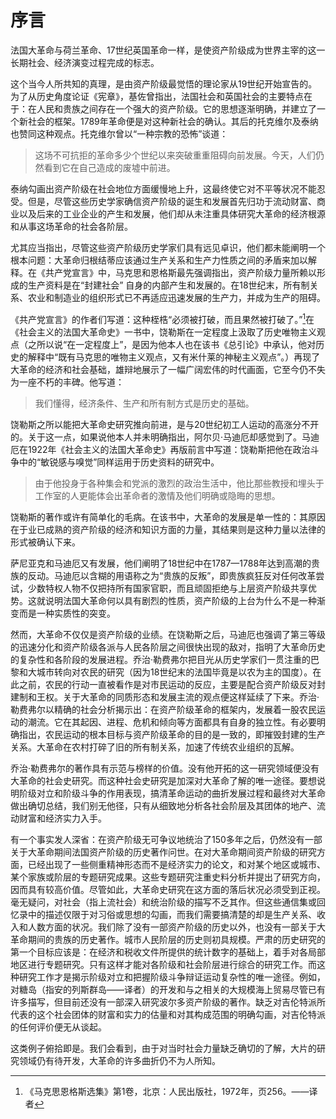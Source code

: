 # 序言

法国大革命与荷兰革命、17世纪英国革命一样，是使资产阶级成为世界主宰的这一长期社会、经济演变过程完成的标志。

这个当今人所共知的真理，是由资产阶级最觉悟的理论家从19世纪开始宣告的。为了从历史角度论证《宪章》，基佐曾指出，法国社会和英国社会的主要特点在于：在人民和贵族之间存在一个强大的资产阶级。它的思想逐渐明确，并建立了一个新社会的框架。1789年革命便是对这种新社会的确认。其后的托克维尔及泰纳也赞同这种观点。托克维尔曾以“一种宗教的恐怖”谈道：

> 这场不可抗拒的革命多少个世纪以来突破重重阻碍向前发展。今天，人们仍然看到它在自己造成的废墟中前进。

泰纳勾画出资产阶级在社会地位方面缓慢地上升，这最终使它对不平等状况不能忍受。但是，尽管这些历史学家确信资产阶级的诞生和发展首先归功于流动财富、商业以及后来的工业企业的产生和发展，他们却从未注重具体研究大革命的经济根源和从事这场革命的社会各阶层。

尤其应当指出，尽管这些资产阶级历史学家们具有远见卓识，他们都未能阐明一个根本问题：大革命归根结蒂应该通过生产关系和生产力性质之间的矛盾来加以解释。在《共产党宣言》中，马克思和恩格斯最先强调指出，资产阶级力量所赖以形成的生产资料是在“封建社会” 自身的内部产生和发展的。在18世纪末，所有制关系、农业和制造业的组织形式已不再适应迅速发展的生产力，并成为生产的阻碍。

《共产党宣言》的作者们写道：这种桎梏“必须被打破，而且果然被打破了。”[^1]在《社会主义的法国大革命史》一书中，饶勒斯在一定程度上汲取了历史唯物主义观点（之所以说“在一定程度上”，是因为他本人也在该书《总引论》中承认，他对历史的解释中“既有马克思的唯物主义观点，又有米什莱的神秘主义观点”。）再现了大革命的经济和社会基础，雄辩地展示了一幅广阔宏伟的时代画面，它至今仍不失为一座不朽的丰碑。他写道：

> 我们懂得，经济条件、生产和所有制方式是历史的基础。

饶勒斯之所以能把大革命史研究推向前进，是与20世纪初工人运动的高涨分不开的。关于这一点，如果说他本人并未明确指出，阿尔贝·马迪厄却感觉到了。马迪厄在1922年《社会主义的法国大革命史》再版前言中写道：饶勒斯把他在政治斗争中的“敏锐感与嗅觉”同样运用于历史资料的研究中。

> 由于他投身于各种集会和党派的激烈的政治生活中，他比那些教授和埋头于工作室的人更能体会出革命者的激情及他们明确或隐晦的思想。

饶勒斯的著作或许有简单化的毛病。在该书中，大革命的发展是单一性的：其原因在于业已成熟的资产阶级的经济和知识方面的力量，其结果则是这种力量以法律的形式被确认下来。

萨尼亚克和马迪厄又有发展，他们阐明了18世纪中在1787—1788年达到高潮的贵族的反动。马迪厄以含糊的用语称之为“贵族的反叛”，即贵族疯狂反对任何改革尝试，少数特权人物不仅把持所有国家官职，而且顽固拒绝与上层资产阶级共享优势。这就说明法国大革命何以具有剧烈的性质，资产阶级的上台为什么不是一种渐变而是一种实质性的突变。

然而，大革命不仅仅是资产阶级的业绩。在饶勒斯之后，马迪厄也强调了第三等级的迅速分化和资产阶级各派与人民各阶层之间很快出现的敌对，指明了大革命历史的复杂性和各阶段的发展进程。乔治·勒费弗尔把目光从历史学家们一贯注重的巴黎和大城市转向对农民的研究（因为18世纪末的法国毕竟是以农为主的国度）。在此之前，农民的行动一直被看作是对市民运动的反应，主要是配合资产阶级反对封建制和王权。关于大革命的同质形态和发展主流的观点便这样延续了下来。乔治·勒费弗尔以精确的社会分析揭示出：在资产阶级革命的框架内，发展着一股农民运动的潮流。它在其起因、进程、危机和倾向等方面都具有自身的独立性。有必要明确指出，农民运动的根本目标与资产阶级革命的目的是一致的，即摧毁封建的生产关系。大革命在农村打碎了旧的所有制关系，加速了传统农业组织的瓦解。

乔治·勒费弗尔的著作具有示范与榜样的价值。没有他开拓的这一研究领域便没有大革命的社会史研究。而这种社会史研究是加深对大革命了解的唯一途径。要想说明阶级对立和阶级斗争的作用表现，搞清革命运动的曲折发展过程和最终对大革命做出确切总结，我们别无他径，只有从细致地分析各社会阶层及其团体的地产、流动财富和经济实力入手。

有一个事实发人深省：在资产阶级无可争议地统治了150多年之后，仍然没有一部关于大革命期间法国资产阶级的历史著作问世。在对大革命期间资产阶级的研究方面，已经出现了一些侧重精神形态而不是经济实力的论文，和对某个地区或城市、某个家族或阶层的专题研究成果。这些专题研究注重史料分析并提出了研究方向，因而具有较高价值。尽管如此，大革命史研究在这方面的落后状况必须受到正视。毫无疑问，对社会（指上流社会）和统治阶级的描写不乏其作。但这些通信集或回忆录中的描述仅限于对习俗或思想的勾画，而我们需要搞清楚的却是生产关系、收入和人数方面的状况。我们除了没有一部资产阶级的历史以外，也没有一部关于大革命期间的贵族的历史著作。城市人民阶层的历史则初具规模。严肃的历史研究的第一个目标应该是：在经济和税收文件所提供的统计数字的基础上，着手对各局部地区进行专题研究。只有这样才能对各阶级和社会阶层进行综合的研究工作。而这种研究工作才是揭示阶级对立和把握阶级斗争辩证运动复杂性的唯一途径。例如，对糖岛（指安的列斯群岛——译者）的开发和与之相关的大规模海上贸易尽管已有许多描写，但目前还没有一部深入研究波尔多资产阶级的著作。缺乏对吉伦特派所代表的这个社会团体的财富和实力的估量和对其构成范围的明确勾画，对吉伦特派的任何评价便无从谈起。

这类例子俯拾即是。我们会看到，由于对当时社会力量缺乏确切的了解，大片的研究领域仍有待开发，大革命的许多曲折仍不为人所知。

[^1]: 《马克思恩格斯选集》第1卷，北京：人民出版社，1972年，页256。——译者
